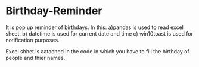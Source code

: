 # Birthday-Reminder

It is pop up reminder of birthdays. 
In this: a)pandas is used to read excel sheet.
         b) datetime is used for current date and time 
         c) win10toast is used for notification purposes.
         
Excel shhet is aatached in the code in which you have to fill the birthday of people and thier names.
